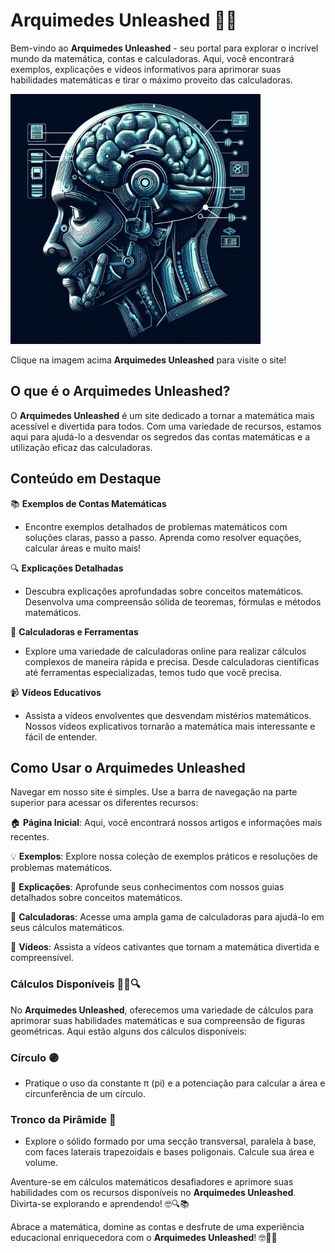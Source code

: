 # Arquimedes Unleashed 🔢🚀

Bem-vindo ao **Arquimedes Unleashed** - seu portal para explorar o incrível mundo da matemática, contas e calculadoras. Aqui, você encontrará exemplos, explicações e vídeos informativos para aprimorar suas habilidades matemáticas e tirar o máximo proveito das calculadoras.

<a href="https://samdevfocus.github.io/Arquimedes-Unleashed/">
  <img src="https://github.com/SamDevFocus/Arquimedes-Unleashed/blob/main/assets/img/iconePgJPG.jpeg?raw=true" width="400">
</a>

Clique na imagem acima **Arquimedes Unleashed** para visite o site!


## O que é o Arquimedes Unleashed?

O **Arquimedes Unleashed** é um site dedicado a tornar a matemática mais acessível e divertida para todos. Com uma variedade de recursos, estamos aqui para ajudá-lo a desvendar os segredos das contas matemáticas e a utilização eficaz das calculadoras.

## Conteúdo em Destaque

📚 **Exemplos de Contas Matemáticas**
- Encontre exemplos detalhados de problemas matemáticos com soluções claras, passo a passo. Aprenda como resolver equações, calcular áreas e muito mais!

🔍 **Explicações Detalhadas**
- Descubra explicações aprofundadas sobre conceitos matemáticos. Desenvolva uma compreensão sólida de teoremas, fórmulas e métodos matemáticos.

🧮 **Calculadoras e Ferramentas**
- Explore uma variedade de calculadoras online para realizar cálculos complexos de maneira rápida e precisa. Desde calculadoras científicas até ferramentas especializadas, temos tudo que você precisa.

📹 **Vídeos Educativos**
- Assista a vídeos envolventes que desvendam mistérios matemáticos. Nossos vídeos explicativos tornarão a matemática mais interessante e fácil de entender.

## Como Usar o Arquimedes Unleashed

Navegar em nosso site é simples. Use a barra de navegação na parte superior para acessar os diferentes recursos:

🏠 **Página Inicial**: Aqui, você encontrará nossos artigos e informações mais recentes.

💡 **Exemplos**: Explore nossa coleção de exemplos práticos e resoluções de problemas matemáticos.

📘 **Explicações**: Aprofunde seus conhecimentos com nossos guias detalhados sobre conceitos matemáticos.

🧮 **Calculadoras**: Acesse uma ampla gama de calculadoras para ajudá-lo em seus cálculos matemáticos.

🎥 **Vídeos**: Assista a vídeos cativantes que tornam a matemática divertida e compreensível.

### Cálculos Disponíveis 🧮📐🔍

No **Arquimedes Unleashed**, oferecemos uma variedade de cálculos para aprimorar suas habilidades matemáticas e sua compreensão de figuras geométricas. Aqui estão alguns dos cálculos disponíveis:

### Círculo 🟣

- Pratique o uso da constante π (pi) e a potenciação para calcular a área e circunferência de um círculo.

### Tronco da Pirâmide 🏰

- Explore o sólido formado por uma secção transversal, paralela à base, com faces laterais trapezoidais e bases poligonais. Calcule sua área e volume.

Aventure-se em cálculos matemáticos desafiadores e aprimore suas habilidades com os recursos disponíveis no **Arquimedes Unleashed**. Divirta-se explorando e aprendendo! 🤓🔍📚

Abrace a matemática, domine as contas e desfrute de uma experiência educacional enriquecedora com o **Arquimedes Unleashed**! 🤓🔢🌟
